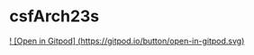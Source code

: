 # csfArch23s
[! [Open in
Gitpod] (https://gitpod.io/button/open-in-gitpod.svg)](https://gitpod.io/#https://https://github.com/Samhite003/csfArch23s)
